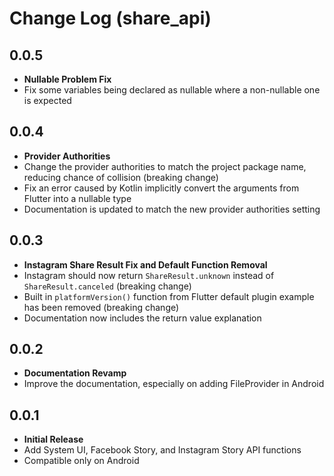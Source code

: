 # Change Log (share_api)

## 0.0.5
* **Nullable Problem Fix**
* Fix some variables being declared as nullable where a non-nullable one is expected

## 0.0.4
* **Provider Authorities**
* Change the provider authorities to match the project package name, reducing chance of collision (breaking change)
* Fix an error caused by Kotlin implicitly convert the arguments from Flutter into a nullable type
* Documentation is updated to match the new provider authorities setting

## 0.0.3

* **Instagram Share Result Fix and Default Function Removal**
* Instagram should now return `ShareResult.unknown` instead of `ShareResult.canceled` (breaking change)
* Built in `platformVersion()` function from Flutter default plugin example has been removed (breaking change)
* Documentation now includes the return value explanation

## 0.0.2

* **Documentation Revamp**
* Improve the documentation, especially on adding FileProvider in Android

## 0.0.1

* **Initial Release**
* Add System UI, Facebook Story, and Instagram Story API functions
* Compatible only on Android